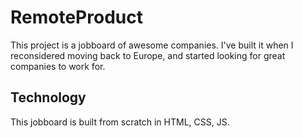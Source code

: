 # RemoteProduct

This project is a jobboard of awesome companies. I've built it when I reconsidered moving back to Europe, and started looking for great companies to work for.

## Technology
This jobboard is built from scratch in HTML, CSS, JS.
